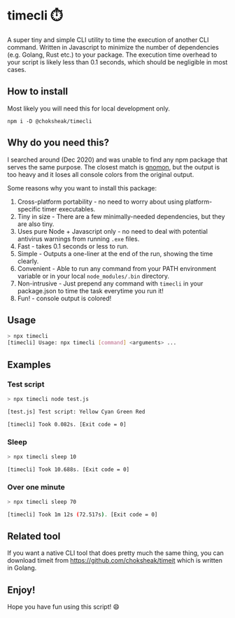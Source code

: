 # timecli ⏱️

A super tiny and simple CLI utility to time the execution of another CLI command.
Written in Javascript to minimize the number of dependencies (e.g. Golang, Rust etc.)
to your package. The execution time overhead to your script is likely less than
0.1 seconds, which should be negligible in most cases.

## How to install

Most likely you will need this for local development only.

```
npm i -D @choksheak/timecli
```

## Why do you need this?

I searched around (Dec 2020) and was unable to find any npm package that serves the same purpose. The closest match is [gnomon](https://www.npmjs.com/package/gnomon), but the output is too heavy and it loses all console colors from the original output.

Some reasons why you want to install this package:
1. Cross-platform portability - no need to worry about using platform-specific timer executables.
2. Tiny in size - There are a few minimally-needed dependencies, but they are also tiny.
3. Uses pure Node + Javascript only - no need to deal with potential antivirus warnings from running `.exe` files.
4. Fast - takes 0.1 seconds or less to run.
5. Simple - Outputs a one-liner at the end of the run, showing the time clearly.
6. Convenient - Able to run any command from your PATH environment variable or in your local `node_modules/.bin` directory.
7. Non-intrusive - Just prepend any command with `timecli` in your package.json to time the task everytime you run it!
8. Fun! - console output is colored!

## Usage

```sh
> npx timecli
[timecli] Usage: npx timecli [command] <arguments> ...
```

## Examples

### Test script

```sh
> npx timecli node test.js

[test.js] Test script: Yellow Cyan Green Red

[timecli] Took 0.082s. [Exit code = 0]
```

### Sleep

```sh
> npx timecli sleep 10

[timecli] Took 10.688s. [Exit code = 0]
```

### Over one minute
```sh
> npx timecli sleep 70

[timecli] Took 1m 12s (72.517s). [Exit code = 0]
```

## Related tool

If you want a native CLI tool that does pretty much the same thing, you can download timeit from https://github.com/choksheak/timeit which is written in Golang.

## Enjoy!

Hope you have fun using this script! 😄
